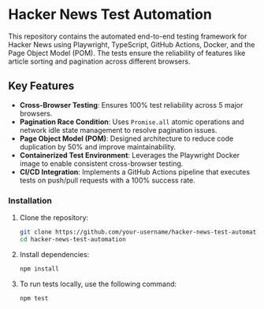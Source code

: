 # Hacker News Test Automation

This repository contains the automated end-to-end testing framework for Hacker News using Playwright, TypeScript, GitHub Actions, Docker, and the Page Object Model (POM). The tests ensure the reliability of features like article sorting and pagination across different browsers.

## Key Features
- **Cross-Browser Testing**: Ensures 100% test reliability across 5 major browsers.
- **Pagination Race Condition**: Uses `Promise.all` atomic operations and network idle state management to resolve pagination issues.
- **Page Object Model (POM)**: Designed architecture to reduce code duplication by 50% and improve maintainability.
- **Containerized Test Environment**: Leverages the Playwright Docker image to enable consistent cross-browser testing.
- **CI/CD Integration**: Implements a GitHub Actions pipeline that executes tests on push/pull requests with a 100% success rate.

### Installation
1. Clone the repository:
    ```bash
    git clone https://github.com/your-username/hacker-news-test-automation.git
    cd hacker-news-test-automation
    ```

2. Install dependencies:
    ```bash
    npm install
    ```

3. To run tests locally, use the following command:
    ```bash
    npm test
    ```

